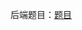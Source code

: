 后端题目：[题目](https://deepkw2017.feishu.cn/docx/Fq1QdjOCboGqR6xDCQFc3k6unne#doxcnObD85cYKWHIOsuwZKOm2ld)
